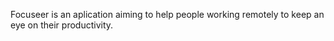 Focuseer is an aplication aiming to help people working remotely to keep an eye on their productivity.
